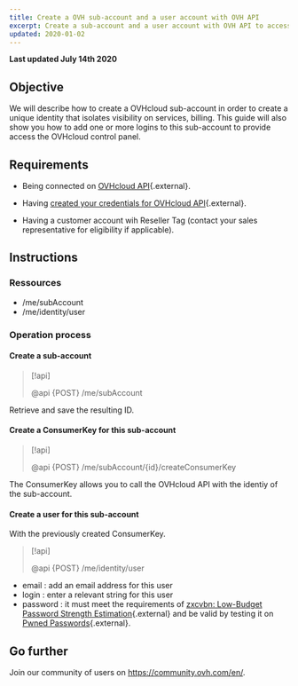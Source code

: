 ```yaml
---
title: Create a OVH sub-account and a user account with OVH API
excerpt: Create a sub-account and a user account with OVH API to access to OVH Manager
updated: 2020-01-02
---
```


**Last updated July 14th 2020**

## Objective

We will describe how to create a OVHcloud sub-account in order to create a unique identity that isolates visibility on services, billing.
This guide will also show you how to add one or more logins to this sub-account to provide access the OVHcloud control panel.

## Requirements

* Being connected on [OVHcloud API](https://ca.api.ovh.com/){.external}.
* Having [created your credentials for OVHcloud API](/pages/account/api/first-steps){.external}.

* Having a customer account wih Reseller Tag (contact your sales representative for eligibility if applicable).


## Instructions

### Ressources

* /me/subAccount
* /me/identity/user

### Operation process

#### Create a sub-account

> [!api]
>
> @api {POST} /me/subAccount
>

Retrieve and save the resulting ID.

#### Create a ConsumerKey for this sub-account

> [!api]
>
> @api {POST} /me/subAccount/{id}/createConsumerKey
>

The ConsumerKey allows you to call the OVHcloud API with the identiy of the sub-account.

#### Create a user for this sub-account

With the previously created ConsumerKey.

> [!api]
>
> @api {POST} /me/identity/user
>

* email : add an email address for this user
* login : enter a relevant string for this user
* password : it must meet the requirements of [zxcvbn: Low-Budget Password Strength Estimation](https://github.com/dropbox/zxcvbn){.external} and be valid by testing it on [Pwned Passwords](https://haveibeenpwned.com/Passwords){.external}.

## Go further

Join our community of users on <https://community.ovh.com/en/>.
